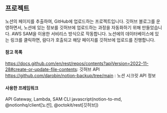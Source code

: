 
## 프로젝트
노션의 페이지를 추출하여, GitHub에 업로드하는 프로젝트입니다. 깃허브 블로그를 운영하면서, 노션에 있는 정보를 깃허브에 업로드하는 과정을 자동화하기 위해 만들었습니다.
AWS SAM을 이용한 서비리스 방식으로 작동합니다. 노션에의 데이터베이스에 있는 링크를 클릭하면, 람다가 호출되고 해당 페이지를 깃허브에 업로드를 진행합니다.

#### 참고 목록

https://docs.github.com/en/rest/repos/contents?apiVersion=2022-11-28#create-or-update-file-contents: 깃허브 API
https://github.com/darobin/notion-backup/tree/main : 노션 시크릿 API 정보

#### 사용한 프레임워크
API Gateway, Lambda, SAM CLI
javascript(notion-to-md, @notionhq/client[노션], @octokit/rest[깃허브])